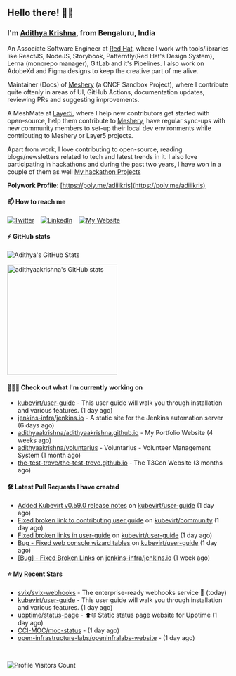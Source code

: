 ## Hello there! 👋🏻
  
### I'm [Adithya Krishna](https://adithyaakrishna.github.io/), from <b>Bengaluru, India</b></br>

An Associate Software Engineer at [Red Hat](https://www.redhat.com), where I work with tools/libraries like ReactJS, NodeJS, Storybook, Patternfly(Red Hat's Design System), Lerna (monorepo manager), GitLab and it's Pipelines. I also work on AdobeXd and Figma designs to keep the creative part of me alive.

Maintainer (Docs) of [Meshery](https://github.com/meshery) (a CNCF Sandbox Project), where I contribute quite oftenly in areas of UI, GitHub Actions, documentation updates, reviewing PRs and suggesting improvements.

A MeshMate at [Layer5](https://layer5.io), where I help new contributors get started with open-source, help them contribute to [Meshery](https://github.com/meshery), have regular sync-ups with new community members to set-up their local dev environments while contributing to Meshery or Layer5 projects.

Apart from work, I love contributing to open-source, reading blogs/newsletters related to tech and latest trends in it. I also love participating in hackathons and during the past two years, I have won in a couple of them as well [My hackathon Projects](http://bit.ly/adikris-hackathons)

**Polywork Profile**: [https://poly.me/adiiikris](https://poly.me/adiiikris)

#### 📫 How to reach me

[![Twitter](https://img.shields.io/badge/-@adii_kris-%231DA1F2?style=for-the-badge&logo=twitter&logoColor=ffffff)](https://twitter.com/adii_kris) &ensp;
[![LinkedIn](https://img.shields.io/badge/-Adithya%20Krishna-%230A67C3?style=for-the-badge&logo=linkedin&logoColor=ffffff)](https://www.linkedin.com/in/adiiikris/) &ensp;
[![My Website](https://img.shields.io/badge/-My%20Website-%230A67C3?style=for-the-badge)](https://adithyaakrishna.github.io/)


#### ⚡️ GitHub stats

![Adithya's GitHub Stats](https://github-readme-stats.vercel.app/api?username=adithyaakrishna&show_icons=true&hide_border=true&title_color=fff&icon_color=79ff97&text_color=9f9f9f&bg_color=151515)


<a href="https://quine.sh/profile/adithyaakrishna"><img src="https://stats.quine.sh/adithyaakrishna/github?simple=true" alt="adithyaakrishna's GitHub stats" width="250px"></a>

#### 🧑🏻‍💻 Check out what I'm currently working on

- [kubevirt/user-guide](https://github.com/kubevirt/user-guide) - This user guide will walk you through installation and various features. (1 day ago)
- [jenkins-infra/jenkins.io](https://github.com/jenkins-infra/jenkins.io) - A static site for the Jenkins automation server (6 days ago)
- [adithyaakrishna/adithyaakrishna.github.io](https://github.com/adithyaakrishna/adithyaakrishna.github.io) - My Portfolio Website (4 weeks ago)
- [adithyaakrishna/voluntarius](https://github.com/adithyaakrishna/voluntarius) - Voluntarius - Volunteer Management System (1 month ago)
- [the-test-trove/the-test-trove.github.io](https://github.com/the-test-trove/the-test-trove.github.io) - The T3Con Website (3 months ago)

#### 🛠 Latest Pull Requests I have created

- [Added Kubevirt v0.59.0 release notes](https://github.com/kubevirt/user-guide/pull/658) on [kubevirt/user-guide](https://github.com/kubevirt/user-guide) (1 day ago)
- [Fixed broken link to contributing user guide](https://github.com/kubevirt/community/pull/214) on [kubevirt/community](https://github.com/kubevirt/community) (1 day ago)
- [Fixed broken links in user-guide](https://github.com/kubevirt/user-guide/pull/656) on [kubevirt/user-guide](https://github.com/kubevirt/user-guide) (1 day ago)
- [Bug - Fixed web console wizard tables](https://github.com/kubevirt/user-guide/pull/654) on [kubevirt/user-guide](https://github.com/kubevirt/user-guide) (1 day ago)
- [[Bug] - Fixed Broken Links](https://github.com/jenkins-infra/jenkins.io/pull/6117) on [jenkins-infra/jenkins.io](https://github.com/jenkins-infra/jenkins.io) (1 week ago)

#### ⭐ My Recent Stars

- [svix/svix-webhooks](https://github.com/svix/svix-webhooks) - The enterprise-ready webhooks service 🦀 (today)
- [kubevirt/user-guide](https://github.com/kubevirt/user-guide) - This user guide will walk you through installation and various features. (1 day ago)
- [upptime/status-page](https://github.com/upptime/status-page) - ⬆️🌐 Static status page website for Upptime (1 day ago)
- [CCI-MOC/moc-status](https://github.com/CCI-MOC/moc-status) -  (1 day ago)
- [open-infrastructure-labs/openinfralabs-website](https://github.com/open-infrastructure-labs/openinfralabs-website) -  (1 day ago)

<br> 

![Profile Visitors Count](https://profile-counter.glitch.me/adithyaakrishna/count.svg)
